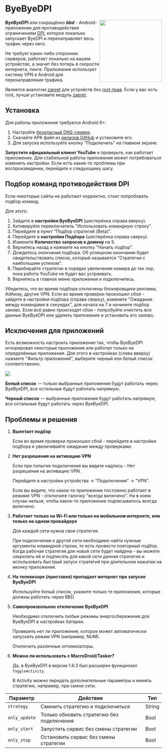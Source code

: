 # ByeByeDPI

<img src="https://github.com/romanvht/ByeDPIAndroid/raw/master/.github/images/app.svg" style="float: right" width="200px">

**ByeByeDPI** или сокращённо ***bbd*** - Android-приложение для противодействия ограничениям [DPI](https://ru.wikipedia.org/wiki/Deep_packet_inspection), которое локально запускает ByeDPI и перенаправляет весь трафик через него.

Не требует каких-либо сторонних серверов, работает локально на вашем устройстве, а значит без потерь в скорости интернета, пинге. Приложение использует систему VPN в Android для перенаправления трафика.

Является аналогом [zapret](/network/vpns/zapret) для устройств без [root прав](/android/root). Если у вас есть root, лучше установите модуль [zapret](/network/vpns/zapret).

## Установка

Для работы приложения требуется Android 6+.

1.  Настройте [безопасный DNS-сервер](/network/secure-dns).
2.  Скачайте APK файл из [релизов GitHub](https://github.com/romanvht/ByeDPIAndroid/releases/latest) и установите его.
3.  Для запуска используйте кнопку "Подключить" на главном экране.

**Запустите официальный клиент YouTube** и проверьте, как работает приложение. Для стабильной работы приложения может потребоваться изменить настройки. Если есть какие-то проблемы при воспроизведении, перейдите к следующему шагу.

## Подбор команд противодействия DPI

Если некоторые сайты не работают корректно, стоит попробовать подбор команд.

Для этого:

1.  Зайдите в **настройки ByeByeDPI** (шестерёнка справа вверху).
2.  Активируйте переключатель "Использовать командную строку".
3.  Перейдите в пункт "Подбор стратегий (Beta)".
4.  Перейдите в **настройки Подбора** (шестерёнка справа сверху).
5.  Измените **Количество запросов к домену** на 5.
6.  Вернитесь назад и нажмите на кнопку "Начать подбор".
7.  Дождитесь окончания подбора. Об успешном окончании будет свидетельствовать список, который называется "Стратегии с наибольшим успехом".
8.  Перебирайте стратегии в порядке увеличения номера до тех пор, пока работа YouTube не будет вас устраивать.
9.  Вернитесь в главное меню приложения и подключитесь.

Убедитесь, что во время подбора отключены блокировщики рекламы, AdAway, другие VPN. Если во время проверки произошел сбой - зайдите в настройки подбора (справа сверху), измените "Ожидание между командами в секундах", для начала на 7 и начините подбор заново. Если всё равно происходят сбои - попробуйте очистить все данные ByeByeDPI или удалить приложение и установить его заново.

## Исключения для приложений

Есть возможность настроить приложение так, чтобы ByeByeDPI игнорировал некоторые приложения или работал только на определённые приложения. Для этого в настройках (слева вверху) нажмите "Фильтр приложений", выберите черный или белый список соответственно.
<img src="/img/network/vpns/byebyedpi/1.png" style="margin: 15px auto; display: block">

**Белый список** — только выбранные приложения будут работать через ByeByeDPI, все остальные будут работать напрямую.

**Черный список** — выбранные приложения будут работать напрямую, все остальные будут работать через ByeByeDPI.

## Проблемы и решения

1.  **Вылетает подбор**

    Если во время проверки произошел сбой - перейдите в настройки подбора и увеличивайте ожидание между проверками.

2.  **Нет разрешения на активацию VPN**

    Если при попытке подключения вы видите надпись - Нет разрешения на активацию VPN.

    Перейдите в настройки устройства -> "Подключения" -> "VPN".

    Если вы видите, что какое-то приложение постоянно работает в режиме VPN - отключите галочку "всегда включено". Ни в коем случае нельзя, чтобы какое-то приложение подписывалось всегда включено.

3.  **Работает только на Wi-Fi или только на мобильном интернете, или только на одном провайдере**

    Для каждой сети нужна своя стратегия.

    При подключении к другой сети необходимо найти нужные аргументы командной строки, то есть провести повторный подбор. Когда рабочая стратегия для новой сети будет найдена - вы можете *закрепить* её и *подписать* для какой сети данная стратегия и использовать быстрый запуск стратегий при длительном нажатии на иконку приложения.

4.  **На телевизоре (приставке) пропадает интернет при запуске ByeByeDPI**

    Используйте белый список, укажите только те приложения, которые должны работать через BBD.

5.  **Самопроизвольное отключение ByeByeDPI**

    Необходимо отключить любые режимы энергосбережения для ByeByeDPI в настройках батареи.

    Проверить нет ли приложения, которое может автоматически запускать режим VPN (например, NUM).

    Отключить различные оптимизаторы.

6.  **Можно ли использовать с MacroDroid/Tasker?**

    Да, в ByeByeDPI в версии 1.6.3 был расширен функционал `ToggleActivity`.

    В Activity можно передать дополнительные параметры и менять стратегию, например, при смене сети.

| Параметр      | Действие                                     | Тип    |
| ------------- | -------------------------------------------- | ------ |
| `strategy`    | Сменить стратегию и подключиться             | String |
| `only_update` | Только обновить стратегию без подключения    | Bool   |
| `only_start`  | Запустить сервис без смены стратегии         | Bool   |
| `only_stop`   | Остановить сервис без смены стратегии        | Bool   |